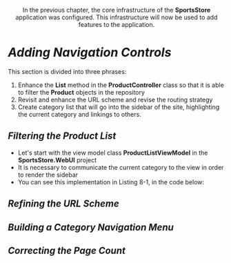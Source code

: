<p align="center">
    In the previous chapter, the core infrastructure of the <b>SportsStore </b> application was configured. This infrastructure will now be used to add features to the application.    
</p>

<h1><i>Adding Navigation Controls</i></h1>
    This section is divided into three phrases:<br />
    <ol>
        <li>
            Enhance the <b>List</b> method in the <b>ProductController</b> class so that it is able to filter the <b>Product</b> objects in the repository
        </li>
        <li>
            Revisit and enhance the URL scheme and revise the routing strategy
        </li>
        <li>
            Create category list that will go into the sidebar of the site, highlighting the current category and linkings to others.
        </li>                
    </ol>

<h2><i>Filtering the Product List</i></h2>
    <ul>
        <li>Let's start with the view model class <b>ProductListViewModel</b> in the <b>SportsStore.WebUI</b> project</li>
        <li>It is necessary to communicate the current category to the view in order to render the sidebar</li>
        <li>
            You can see this implementation in Listing 8-1, in the code below:
        </li>
    </ul>

<h2><i>Refining the URL Scheme</i></h2>
<h2><i>Building a Category Navigation Menu</i></h2>
<h2><i>Correcting the Page Count</i></h2>